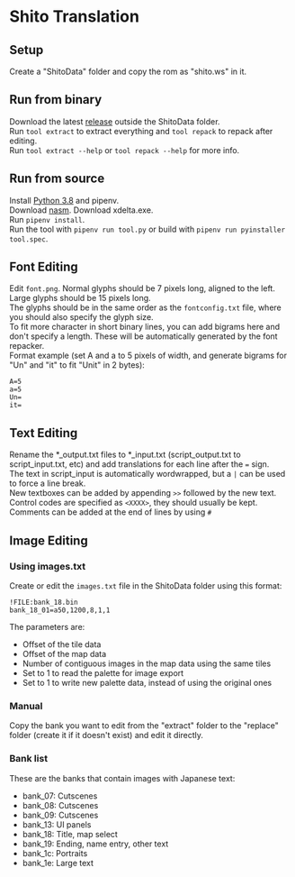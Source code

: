# Shito Translation
## Setup
Create a "ShitoData" folder and copy the rom as "shito.ws" in it.   
## Run from binary
Download the latest [release](https://github.com/Illidanz/ShitoTranslation/releases) outside the ShitoData folder.  
Run `tool extract` to extract everything and `tool repack` to repack after editing.  
Run `tool extract --help` or `tool repack --help` for more info.  
## Run from source
Install [Python 3.8](https://www.python.org/downloads/) and pipenv.  
Download [nasm](https://www.nasm.us/).
Download xdelta.exe.  
Run `pipenv install`.  
Run the tool with `pipenv run tool.py` or build with `pipenv run pyinstaller tool.spec`.  
## Font Editing
Edit `font.png`. Normal glyphs should be 7 pixels long, aligned to the left. Large glyphs should be 15 pixels long.  
The glyphs should be in the same order as the `fontconfig.txt` file, where you should also specify the glyph size.  
To fit more character in short binary lines, you can add bigrams here and don't specify a length. These will be automatically generated by the font repacker.  
Format example (set A and a to 5 pixels of width, and generate bigrams for "Un" and "it" to fit "Unit" in 2 bytes):
```
A=5
a=5
Un=
it=
```
## Text Editing
Rename the \*\_output.txt files to \*\_input.txt (script_output.txt to script_input.txt, etc) and add translations for each line after the `=` sign.  
The text in script_input is automatically wordwrapped, but a `|` can be used to force a line break.  
New textboxes can be added by appending `>>` followed by the new text.  
Control codes are specified as `<XXXX>`, they should usually be kept.  
Comments can be added at the end of lines by using `#`  
## Image Editing
### Using images.txt
Create or edit the `images.txt` file in the ShitoData folder using this format:
```
!FILE:bank_18.bin
bank_18_01=a50,1200,8,1,1
```
The parameters are:
* Offset of the tile data
* Offset of the map data
* Number of contiguous images in the map data using the same tiles
* Set to 1 to read the palette for image export
* Set to 1 to write new palette data, instead of using the original ones
### Manual
Copy the bank you want to edit from the "extract" folder to the "replace" folder (create it if it doesn't exist)  and edit it directly.  
### Bank list
These are the banks that contain images with Japanese text:  
* bank_07: Cutscenes
* bank_08: Cutscenes
* bank_09: Cutscenes
* bank_13: UI panels
* bank_18: Title, map select
* bank_19: Ending, name entry, other text
* bank_1c: Portraits
* bank_1e: Large text
